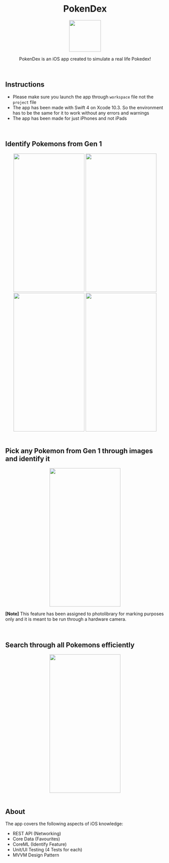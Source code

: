 <div align="center">
<h1> PokenDex </h1>
<img src="https://user-images.githubusercontent.com/64883936/95670005-324ee100-0bd2-11eb-95ee-c4f0aa43b1da.png" height="100px" width="100px"/>
</div>
<p align="center"> PokenDex is an iOS app created to simulate a real life Pokedex! </p>

<br>

## Instructions
- Please make sure you launch the app through ```workspace``` file not the ```project``` file
- The app has been made with Swift 4 on Xcode 10.3. So the environment has to be the same for it to work without any errors and warnings
- The app has been made for just iPhones and not iPads

<br>

## Identify Pokemons from Gen 1
<div align="center">
<img src="https://user-images.githubusercontent.com/64883936/95668960-55739380-0bc6-11eb-98e8-096dc99cfd66.gif" height="438px" width="224px"/>
<img src="https://user-images.githubusercontent.com/64883936/95668963-64f2dc80-0bc6-11eb-8edb-950c814a003a.gif" height="438px" width="224px"/>
<img src="https://user-images.githubusercontent.com/64883936/95668969-7a680680-0bc6-11eb-8c92-4340246d6632.gif" height="438px" width="224px"/>
<img src="https://user-images.githubusercontent.com/64883936/95668973-8784f580-0bc6-11eb-8ae8-bc4b4f2020df.gif" height="438px" width="224px"/>
</div>

<br>

## Pick any Pokemon from Gen 1 through images and identify it
<div align="center">
<img src="https://user-images.githubusercontent.com/64883936/95668982-94a1e480-0bc6-11eb-9fd9-226ad28b0428.gif" height="438px" width="224px"/>
</div>

**[Note]** This feature has been assigned to photolibrary for marking purposes only and it is meant to be run through a hardware camera.

<br>

## Search through all Pokemons efficiently
<div align="center">
<img src="https://user-images.githubusercontent.com/64883936/95668947-3aa11f00-0bc6-11eb-8c5e-12062a25b98e.gif" height="438px" width="224px"/>
</div>

<br>

## About
The app covers the following aspects of iOS knowledge:
- REST API (Networking)
- Core Data (Favourites)
- CoreML (Identify Feature)
- Unit/UI Testing (4 Tests for each)
- MVVM Design Pattern
